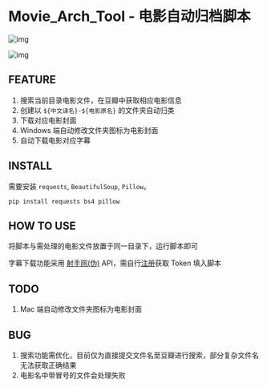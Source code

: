 # Movie_Arch_Tool - 电影自动归档脚本
![img](https://i.loli.net/2019/10/29/yBdmY5gUPlDzCnh.gif)

![img](https://i.loli.net/2019/10/09/CjrEZxpN3zRF18k.jpg)

## FEATURE
1. 搜索当前目录电影文件，在豆瓣中获取相应电影信息
2. 创建以 `${中文译名}-${电影原名}` 的文件夹自动归类
3. 下载对应电影封面
4. Windows 端自动修改文件夹图标为电影封面
5. 自动下载电影对应字幕

## INSTALL
需要安装 `requests`, `BeautifulSoup`, `Pillow`。

```
pip install requests bs4 pillow
```  

## HOW TO USE
将脚本与需处理的电影文件放置于同一目录下，运行脚本即可

字幕下载功能采用 [射手网(伪)](http://assrt.net/) API，需自行[注册](https://2.assrt.net/user/register.xml)获取 Token 填入脚本

## TODO
1. Mac 端自动修改文件夹图标为电影封面


## BUG
1. 搜索功能需优化，目前仅为直接提交文件名至豆瓣进行搜索，部分复杂文件名无法获取正确结果
2. 电影名中带冒号的文件会处理失败